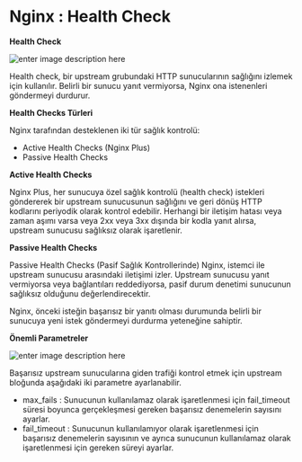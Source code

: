 ﻿# Nginx : Health Check
**Health Check**

![enter image description here](https://miro.medium.com/max/1400/1*jCyoGFOZdWPBbfvyNuhdJQ.png)

Health check, bir upstream grubundaki HTTP sunucularının sağlığını izlemek için kullanılır. Belirli bir sunucu yanıt vermiyorsa, Nginx ona istenenleri göndermeyi durdurur.

**Health Checks Türleri**

Nginx tarafından desteklenen iki tür sağlık kontrolü:

- Active Health Checks (Nginx Plus)
- Passive Health Checks

**Active Health Checks**

Nginx Plus, her sunucuya özel sağlık kontrolü (health check) istekleri göndererek bir upstream sunucusunun sağlığını ve geri dönüş HTTP kodlarını periyodik olarak kontrol edebilir. Herhangi bir iletişim hatası veya zaman aşımı varsa veya 2xx veya 3xx dışında bir kodla yanıt alırsa, upstream sunucusu sağlıksız olarak işaretlenir.

**Passive Health Checks**

Passive Health Checks (Pasif Sağlık Kontrollerinde) Nginx, istemci ile upstream sunucusu arasındaki iletişimi izler. Upstream sunucusu yanıt vermiyorsa veya bağlantıları reddediyorsa, pasif durum denetimi sunucunun sağlıksız olduğunu değerlendirecektir.

Nginx, önceki isteğin başarısız bir yanıtı olması durumunda belirli bir sunucuya yeni istek göndermeyi durdurma yeteneğine sahiptir.

**Önemli Parametreler**

![enter image description here](https://i.hizliresim.com/br8jpfw.png)

Başarısız upstream sunucularına giden trafiği kontrol etmek için upstream bloğunda aşağıdaki iki parametre ayarlanabilir.

- max_fails : Sunucunun kullanılamaz olarak işaretlenmesi için fail_timeout süresi boyunca gerçekleşmesi gereken başarısız denemelerin sayısını ayarlar.
- fail_timeout : Sunucunun kullanılamıyor olarak işaretlenmesi için başarısız denemelerin sayısının ve ayrıca sunucunun kullanılamaz olarak işaretlenmesi için gereken süreyi ayarlar.
